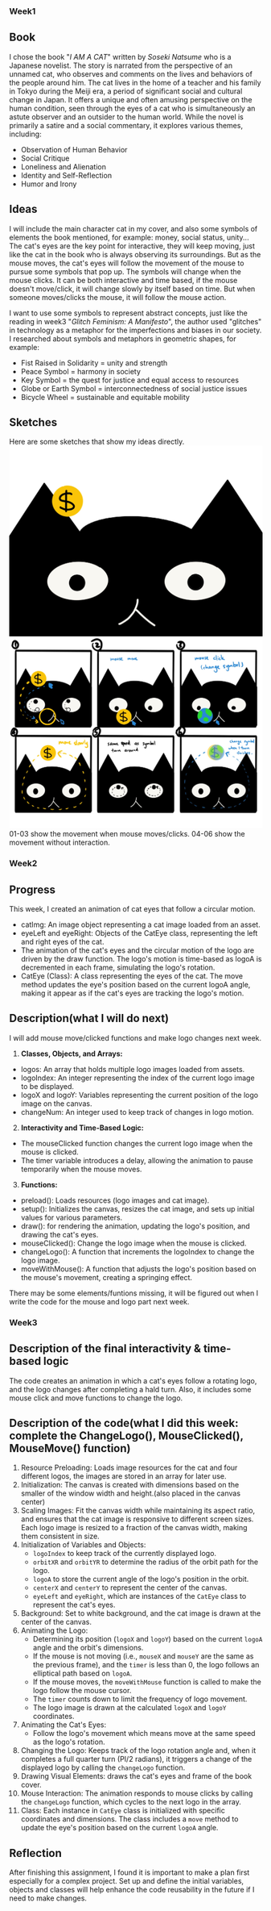 ### Week1
## Book
I chose the book "*I AM A CAT*" written by *Soseki Natsume* who is a Japanese novelist. The story is narrated from the perspective of an unnamed cat, who observes and comments on the lives and behaviors of the people around him. The cat lives in the home of a teacher and his family in Tokyo during the Meiji era, a period of significant social and cultural change in Japan. It offers a unique and often amusing perspective on the human condition, seen through the eyes of a cat who is simultaneously an astute observer and an outsider to the human world. While the novel is primarily a satire and a social commentary, it explores various themes, including:
- Observation of Human Behavior
- Social Critique
- Loneliness and Alienation
- Identity and Self-Reflection
- Humor and Irony


## Ideas
I will include the main character cat in my cover, and also some symbols of elements the book mentioned, for example: money, social status, unity... 
The cat's eyes are the key point for interactive, they will keep moving, just like the cat in the book who is always observing its surroundings. But as the mouse moves, the cat's eyes will follow the movement of the mouse to pursue some symbols that pop up. The symbols will change when the mouse clicks.
It can be both interactive and time based, if the mouse doesn't move/click, it will change slowly by itself based on time. But when someone moves/clicks the mouse, it will follow the mouse action.

I want to use some symbols to represent abstract concepts, just like the reading in week3 "*Glitch Feminism: A Manifesto*", the author used "glitches" in technology as a metaphor for the imperfections and biases in our society. I researched about symbols and metaphors in geometric shapes, for example: 
- Fist Raised in Solidarity = unity and strength
- Peace Symbol = harmony in society
- Key Symbol = the quest for justice and equal access to resources
- Globe or Earth Symbol = interconnectedness of social justice issues
- Bicycle Wheel = sustainable and equitable mobility


## Sketches
Here are some sketches that show my ideas directly.
![Sketch01](./sketch1.JPG)
![Sketch01](./sketch2.JPG)
01-03 show the movement when mouse moves/clicks.
04-06 show the movement without interaction.

### Week2
## Progress
This week, I created an animation of cat eyes that follow a circular motion.
- catImg: An image object representing a cat image loaded from an asset.
- eyeLeft and eyeRight: Objects of the CatEye class, representing the left and right eyes of the cat.
- The animation of the cat's eyes and the circular motion of the logo are driven by the draw function. The logo's motion is time-based as logoA is decremented in each frame, simulating the logo's rotation.
- CatEye (Class): A class representing the eyes of the cat. The move method updates the eye's position based on the current logoA angle, making it appear as if the cat's eyes are tracking the logo's motion.

## Description(what I will do next)
I will add mouse move/clicked functions and make logo changes next week.
1. **Classes, Objects, and Arrays:**
- logos: An array that holds multiple logo images loaded from assets.
- logoIndex: An integer representing the index of the current logo image to be displayed.
- logoX and logoY: Variables representing the current position of the logo image on the canvas.
- changeNum: An integer used to keep track of changes in logo motion.
2. **Interactivity and Time-Based Logic:**
- The mouseClicked function changes the current logo image when the mouse is clicked.
- The timer variable introduces a delay, allowing the animation to pause temporarily when the mouse moves.
3. **Functions:**
- preload(): Loads resources (logo images and cat image).
- setup(): Initializes the canvas, resizes the cat image, and sets up initial values for various parameters.
- draw(): for rendering the animation, updating the logo's position, and drawing the cat's eyes.
- mouseClicked(): Change the logo image when the mouse is clicked.
- changeLogo(): A function that increments the logoIndex to change the logo image.
- moveWithMouse(): A function that adjusts the logo's position based on the mouse's movement, creating a springing effect.

There may be some elements/funtions missing, it will be figured out when I write the code for the mouse and logo part next week.

### Week3
## Description of the final interactivity & time-based logic
The code creates an animation in which a cat's eyes follow a rotating logo, and the logo changes after completing a hald turn. Also, it includes some mouse click and move functions to change the logo.

## Description of the code(what I did this week: complete the ChangeLogo(), MouseClicked(), MouseMove() function)
1. Resource Preloading: Loads image resources for the cat and four different logos, the images are stored in an array for later use.
2. Initialization: The canvas is created with dimensions based on the smaller of the window width and height.(also placed in the canvas center)
3. Scaling Images: Fit the canvas width while maintaining its aspect ratio, and ensures that the cat image is responsive to different screen sizes. Each logo image is resized to a fraction of the canvas width, making them consistent in size.
4. Initialization of Variables and Objects: 
     - `logoIndex` to keep track of the currently displayed logo.
     - `orbitXR` and `orbitYR` to determine the radius of the orbit path for the logo.
     - `logoA` to store the current angle of the logo's position in the orbit.
     - `centerX` and `centerY` to represent the center of the canvas.
     - `eyeLeft` and `eyeRight`, which are instances of the `CatEye` class to represent the cat's eyes.
5. Background: Set to white background, and the cat image is drawn at the center of the canvas.
6. Animating the Logo: 
     - Determining its position (`logoX` and `logoY`) based on the current `logoA` angle and the orbit's dimensions.
     - If the mouse is not moving (i.e., `mouseX` and `mouseY` are the same as the previous frame), and the `timer` is less than 0, the logo follows an elliptical path based on `logoA`.
     - If the mouse moves, the `moveWithMouse` function is called to make the logo follow the mouse cursor.
     - The `timer` counts down to limit the frequency of logo movement.
     - The logo image is drawn at the calculated `logoX` and `logoY` coordinates.
7. Animating the Cat's Eyes:
     - Follow the logo's movement which means move at the same speed as the logo's rotation.
8. Changing the Logo: Keeps track of the logo rotation angle and, when it completes a full quarter turn (PI/2 radians), it triggers a change of the displayed logo by calling the `changeLogo` function.
9. Drawing Visual Elements: draws the cat's eyes and frame of the book cover.
10. Mouse Interaction: The animation responds to mouse clicks by calling the `changeLogo` function, which cycles to the next logo in the array.
11. Class: Each instance in `CatEye` class is initialized with specific coordinates and dimensions. The class includes a `move` method to update the eye's position based on the current `logoA` angle.

## Reflection
After finishing this assignment, I found it is important to make a plan first especially for a complex project. Set up and define the initial variables, objects and classes will help enhance the code reusability in the future if I need to make changes.
